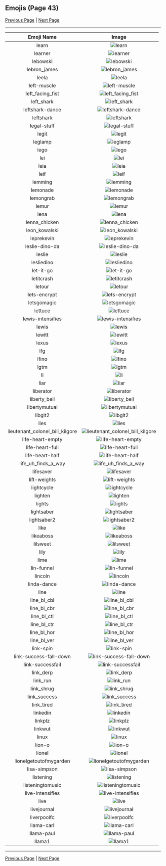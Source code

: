 
  ## Emojis (Page 43)

  [Previous Page](/docs/hashicorp/page-k-0042.md)
   | [Next Page](/docs/hashicorp/page-l-0044.md)

  <hr />

  |Emoji Name|Image|
  | :-: | :-: |
  |learn| ![learn](/emojis/hashicorp/learn.png)|
  |learner| ![learner](/emojis/hashicorp/learner.png)|
  |lebowski| ![lebowski](/emojis/hashicorp/lebowski.png)|
  |lebron_james| ![lebron_james](/emojis/hashicorp/lebron_james.png)|
  |leela| ![leela](/emojis/hashicorp/leela.png)|
  |left-muscle| ![left-muscle](/emojis/hashicorp/left-muscle.png)|
  |left_facing_fist| ![left_facing_fist](/emojis/hashicorp/left_facing_fist.png)|
  |left_shark| ![left_shark](/emojis/hashicorp/left_shark.gif)|
  |leftshark-dance| ![leftshark-dance](/emojis/hashicorp/leftshark-dance.gif)|
  |leftshark| ![leftshark](/emojis/hashicorp/leftshark.png)|
  |legal-stuff| ![legal-stuff](/emojis/hashicorp/legal-stuff.jpg)|
  |legit| ![legit](/emojis/hashicorp/legit.png)|
  |leglamp| ![leglamp](/emojis/hashicorp/leglamp.jpg)|
  |lego| ![lego](/emojis/hashicorp/lego.png)|
  |lei| ![lei](/emojis/hashicorp/lei.jpg)|
  |leia| ![leia](/emojis/hashicorp/leia.png)|
  |leif| ![leif](/emojis/hashicorp/leif.png)|
  |lemming| ![lemming](/emojis/hashicorp/lemming.gif)|
  |lemonade| ![lemonade](/emojis/hashicorp/lemonade.png)|
  |lemongrab| ![lemongrab](/emojis/hashicorp/lemongrab.jpg)|
  |lemur| ![lemur](/emojis/hashicorp/lemur.png)|
  |lena| ![lena](/emojis/hashicorp/lena.jpg)|
  |lenna_chicken| ![lenna_chicken](/emojis/hashicorp/lenna_chicken.gif)|
  |leon_kowalski| ![leon_kowalski](/emojis/hashicorp/leon_kowalski.png)|
  |leprekevin| ![leprekevin](/emojis/hashicorp/leprekevin.png)|
  |leslie-dino-da| ![leslie-dino-da](/emojis/hashicorp/leslie-dino-da.png)|
  |leslie| ![leslie](/emojis/hashicorp/leslie.png)|
  |lesliedino| ![lesliedino](/emojis/hashicorp/lesliedino.jpg)|
  |let-it-go| ![let-it-go](/emojis/hashicorp/let-it-go.gif)|
  |letitcrash| ![letitcrash](/emojis/hashicorp/letitcrash.png)|
  |letour| ![letour](/emojis/hashicorp/letour.png)|
  |lets-encrypt| ![lets-encrypt](/emojis/hashicorp/lets-encrypt.png)|
  |letsgomagic| ![letsgomagic](/emojis/hashicorp/letsgomagic.jpg)|
  |lettuce| ![lettuce](/emojis/hashicorp/lettuce.jpg)|
  |lewis-intensifies| ![lewis-intensifies](/emojis/hashicorp/lewis-intensifies.gif)|
  |lewis| ![lewis](/emojis/hashicorp/lewis.gif)|
  |lewitt| ![lewitt](/emojis/hashicorp/lewitt.jpg)|
  |lexus| ![lexus](/emojis/hashicorp/lexus.png)|
  |lfg| ![lfg](/emojis/hashicorp/lfg.jpg)|
  |lfino| ![lfino](/emojis/hashicorp/lfino.png)|
  |lgtm| ![lgtm](/emojis/hashicorp/lgtm.png)|
  |li| ![li](/emojis/hashicorp/li.png)|
  |liar| ![liar](/emojis/hashicorp/liar.png)|
  |liberator| ![liberator](/emojis/hashicorp/liberator.png)|
  |liberty_bell| ![liberty_bell](/emojis/hashicorp/liberty_bell.jpg)|
  |libertymutual| ![libertymutual](/emojis/hashicorp/libertymutual.png)|
  |libgit2| ![libgit2](/emojis/hashicorp/libgit2.png)|
  |lies| ![lies](/emojis/hashicorp/lies.jpg)|
  |lieutenant_colonel_bill_kilgore| ![lieutenant_colonel_bill_kilgore](/emojis/hashicorp/lieutenant_colonel_bill_kilgore.png)|
  |life-heart-empty| ![life-heart-empty](/emojis/hashicorp/life-heart-empty.png)|
  |life-heart-full| ![life-heart-full](/emojis/hashicorp/life-heart-full.png)|
  |life-heart-half| ![life-heart-half](/emojis/hashicorp/life-heart-half.png)|
  |life_uh_finds_a_way| ![life_uh_finds_a_way](/emojis/hashicorp/life_uh_finds_a_way.gif)|
  |lifesaver| ![lifesaver](/emojis/hashicorp/lifesaver.png)|
  |lift-weights| ![lift-weights](/emojis/hashicorp/lift-weights.png)|
  |lightcycle| ![lightcycle](/emojis/hashicorp/lightcycle.png)|
  |lighten| ![lighten](/emojis/hashicorp/lighten.gif)|
  |lights| ![lights](/emojis/hashicorp/lights.jpg)|
  |lightsaber| ![lightsaber](/emojis/hashicorp/lightsaber.png)|
  |lightsaber2| ![lightsaber2](/emojis/hashicorp/lightsaber2.jpg)|
  |like| ![like](/emojis/hashicorp/like.png)|
  |likeaboss| ![likeaboss](/emojis/hashicorp/likeaboss.png)|
  |lilsweet| ![lilsweet](/emojis/hashicorp/lilsweet.jpg)|
  |lily| ![lily](/emojis/hashicorp/lily.jpg)|
  |lime| ![lime](/emojis/hashicorp/lime.jpg)|
  |lin-funnel| ![lin-funnel](/emojis/hashicorp/lin-funnel.png)|
  |lincoln| ![lincoln](/emojis/hashicorp/lincoln.png)|
  |linda-dance| ![linda-dance](/emojis/hashicorp/linda-dance.gif)|
  |line| ![line](/emojis/hashicorp/line.png)|
  |line_bl_cbl| ![line_bl_cbl](/emojis/hashicorp/line_bl_cbl.png)|
  |line_bl_cbr| ![line_bl_cbr](/emojis/hashicorp/line_bl_cbr.png)|
  |line_bl_ctl| ![line_bl_ctl](/emojis/hashicorp/line_bl_ctl.png)|
  |line_bl_ctr| ![line_bl_ctr](/emojis/hashicorp/line_bl_ctr.png)|
  |line_bl_hor| ![line_bl_hor](/emojis/hashicorp/line_bl_hor.png)|
  |line_bl_ver| ![line_bl_ver](/emojis/hashicorp/line_bl_ver.png)|
  |link-spin| ![link-spin](/emojis/hashicorp/link-spin.gif)|
  |link-success-fall-down| ![link-success-fall-down](/emojis/hashicorp/link-success-fall-down.gif)|
  |link-successfail| ![link-successfail](/emojis/hashicorp/link-successfail.gif)|
  |link_derp| ![link_derp](/emojis/hashicorp/link_derp.png)|
  |link_run| ![link_run](/emojis/hashicorp/link_run.gif)|
  |link_shrug| ![link_shrug](/emojis/hashicorp/link_shrug.png)|
  |link_success| ![link_success](/emojis/hashicorp/link_success.png)|
  |link_tired| ![link_tired](/emojis/hashicorp/link_tired.png)|
  |linkedin| ![linkedin](/emojis/hashicorp/linkedin.jpg)|
  |linkplz| ![linkplz](/emojis/hashicorp/linkplz.gif)|
  |linkwut| ![linkwut](/emojis/hashicorp/linkwut.gif)|
  |linux| ![linux](/emojis/hashicorp/linux.png)|
  |lion-o| ![lion-o](/emojis/hashicorp/lion-o.png)|
  |lionel| ![lionel](/emojis/hashicorp/lionel.png)|
  |lionelgetoutofmygarden| ![lionelgetoutofmygarden](/emojis/hashicorp/lionelgetoutofmygarden.png)|
  |lisa-simpson| ![lisa-simpson](/emojis/hashicorp/lisa-simpson.png)|
  |listening| ![listening](/emojis/hashicorp/listening.gif)|
  |listeningtomusic| ![listeningtomusic](/emojis/hashicorp/listeningtomusic.jpg)|
  |live-intensifies| ![live-intensifies](/emojis/hashicorp/live-intensifies.gif)|
  |live| ![live](/emojis/hashicorp/live.png)|
  |livejournal| ![livejournal](/emojis/hashicorp/livejournal.png)|
  |liverpoolfc| ![liverpoolfc](/emojis/hashicorp/liverpoolfc.jpg)|
  |llama-carl| ![llama-carl](/emojis/hashicorp/llama-carl.png)|
  |llama-paul| ![llama-paul](/emojis/hashicorp/llama-paul.png)|
  |llama1| ![llama1](/emojis/hashicorp/llama1.jpg)|

  <hr/>
  
  [Previous Page](/docs/hashicorp/page-k-0042.md)
   | [Next Page](/docs/hashicorp/page-l-0044.md)